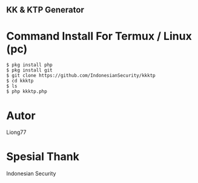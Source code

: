 ## KK & KTP Generator
# Command Install For Termux / Linux (pc)
```
$ pkg install php
$ pkg install git
$ git clone https://github.com/IndonesianSecurity/kkktp
$ cd kkktp
$ ls
$ php kkktp.php
```
# Autor
Liong77

# Spesial Thank
Indonesian Security
